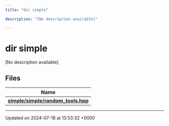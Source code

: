 ```yaml
---
title: "dir simple"

description: "[No description available]"

---
```


# dir simple

[No description available]

## Files

| Name           |
| -------------- |
| **[simple/simple/random_tools.hpp](/documentation/code/files/simple_2random__tools_8hpp/#file-simple-simple-random-tools-hpp)**  |






-------------------------------

Updated on 2024-07-18 at 13:53:32 +0000
